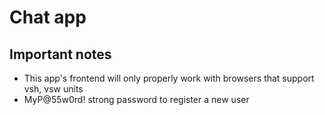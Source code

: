 # Chat app

## Important notes

- This app's frontend will only properly work with browsers that support vsh, vsw units
- MyP@55w0rd! strong password to register a new user
